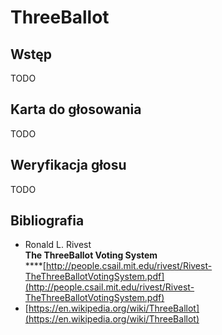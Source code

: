 # ThreeBallot

## Wstęp

TODO

## Karta do głosowania

TODO

## Weryfikacja głosu

TODO

## Bibliografia

* Ronald L. Rivest\
  **The ThreeBallot Voting System**\
  ****[http://people.csail.mit.edu/rivest/Rivest-TheThreeBallotVotingSystem.pdf](http://people.csail.mit.edu/rivest/Rivest-TheThreeBallotVotingSystem.pdf)
* [https://en.wikipedia.org/wiki/ThreeBallot](https://en.wikipedia.org/wiki/ThreeBallot)
